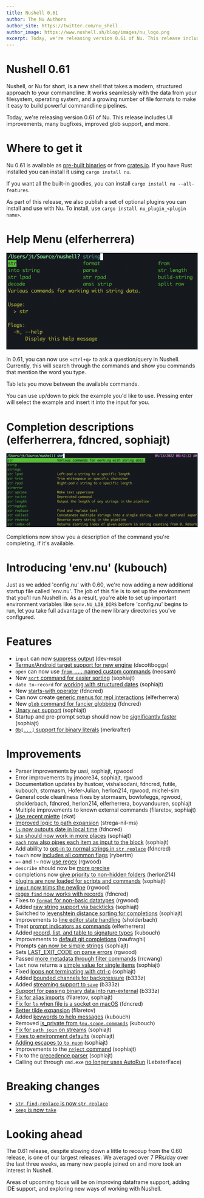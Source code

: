 ```yaml
---
title: Nushell 0.61
author: The Nu Authors
author_site: https://twitter.com/nu_shell
author_image: https://www.nushell.sh/blog/images/nu_logo.png
excerpt: Today, we're releasing version 0.61 of Nu. This release includes UI improvements, many bugfixes, improved glob support, and more.
---
```


# Nushell 0.61

Nushell, or Nu for short, is a new shell that takes a modern, structured approach to your commandline. It works seamlessly with the data from your filesystem, operating system, and a growing number of file formats to make it easy to build powerful commandline pipelines.

Today, we're releasing version 0.61 of Nu. This release includes UI improvements, many bugfixes, improved glob support, and more.

<!-- more -->

# Where to get it

Nu 0.61 is available as [pre-built binaries](https://github.com/nushell/nushell/releases/tag/0.61.0) or from [crates.io](https://crates.io/crates/nu). If you have Rust installed you can install it using `cargo install nu`.

If you want all the built-in goodies, you can install `cargo install nu --all-features`.

As part of this release, we also publish a set of optional plugins you can install and use with Nu. To install, use `cargo install nu_plugin_<plugin name>`.

# Help Menu (elferherrera)

![Help menu](../assets/images/0_61_help_menu.png)

In 0.61, you can now use `<ctrl+q>` to ask a question/query in Nushell. Currently, this will search through the commands and show you commands that mention the word you type.

Tab lets you move between the available commands.

You can use up/down to pick the example you'd like to use. Pressing enter will select the example and insert it into the input for you.

# Completion descriptions (elferherrera, fdncred, sophiajt)

![Completion descriptions](../assets/images/0_61_completion_descriptions.png)

Completions now show you a description of the command you're completing, if it's available.

# Introducing 'env.nu' (kubouch)

Just as we added 'config.nu' with 0.60, we're now adding a new additional startup file called 'env.nu'. The job of this file is to set up the environment that you'll run Nushell in. As a result, you're able to set up important environment variables like `$env.NU_LIB_DIRS` before 'config.nu' begins to run, let you take full advantage of the new library directories you've configured.

# Features

- `input` can now [suppress output](https://github.com/nushell/nushell/pull/5017) (dev-msp)
- [Termux/Android target support for new engine](https://github.com/nushell/nushell/pull/4956) (dscottboggs)
- `open` can now use [`from ...` named custom commands](https://github.com/nushell/nushell/pull/5049) (neosam)
- New [`sort` command for easier sorting](https://github.com/nushell/nushell/pull/5054) (sophiajt)
- `date to-record` for [working with structured dates](https://github.com/nushell/nushell/pull/5058) (sophiajt)
- New [starts-with operator](https://github.com/nushell/nushell/pull/5061) (fdncred)
- Can now create [generic menus for repl interactions](https://github.com/nushell/nushell/pull/5085) (elferherrera)
- New [`glob` command for fancier globbing](https://github.com/nushell/nushell/pull/5087) (fdncred)
- [Unary `not` support](https://github.com/nushell/nushell/pull/5111) (sophiajt)
- Startup and pre-prompt setup should now be [significantly faster](https://github.com/nushell/nushell/pull/5115) (sophiajt)
- [`0b[...]` support for binary literals](https://github.com/nushell/nushell/pull/5149) (merkrafter)

# Improvements

- Parser improvements by uasi, sophiajt, rgwood
- Error improvements by jmoore34, sophiajt, rgwood
- Documentation updates by hustcer, vishalsodani, fdncred, futile, kubouch, stormasm, Hofer-Julian, herlon214, rgwood, michel-slm
- General code cleanliness fixes by stormasm, bowlofeggs, rgwood, sholderbach, fdncred, herlon214, elferherrera, boyvanduuren, sophiajt
- Multiple improvements to known external commands (filaretov, sophiajt)
- [Use recent miette](https://github.com/nushell/nushell/pull/5167) (zkat)
- [Improved logic to path expansion](https://github.com/nushell/nushell/pull/5153) (strega-nil-ms)
- [`ls` now outputs date in local time](https://github.com/nushell/nushell/pull/5141) (fdncred)
- [`$in` should now work in more places](https://github.com/nushell/nushell/pull/5137) (sophiajt)
- [`each` now also pipes each item as input to the block](https://github.com/nushell/nushell/pull/5136) (sophiajt)
- Add ability to [opt-in to normal strings in `str replace`](https://github.com/nushell/nushell/pull/5133) (fdncred)
- `touch` now [includes all common flags](https://github.com/nushell/nushell/pull/5119) (rybertm)
- `=~` and `!~` now [use regex](https://github.com/nushell/nushell/pull/5117) (rgwood)
- `describe` should now be [more precise](https://github.com/nushell/nushell/pull/5116)
- completions now [give priority to non-hidden folders](https://github.com/nushell/nushell/pull/5108) (herlon214)
- [plugins are now loaded for scripts and commands](https://github.com/nushell/nushell/pull/5105) (sophiajt)
- [`input` now trims the newline](https://github.com/nushell/nushell/pull/5097) (rgwood)
- [regex `find` now works with records](https://github.com/nushell/nushell/pull/5100) (fdncred)
- Fixes to [`format` for non-basic datatypes](https://github.com/nushell/nushell/pull/5095) (rgwood)
- Added [raw string support via backticks](https://github.com/nushell/nushell/pull/5090) (sophiajt)
- Switched to [levenshtein distance sorting for completions](https://github.com/nushell/nushell/pull/5001) (sophiajt)
- Improvements to [line editor state handling](https://github.com/nushell/nushell/pull/5041) (sholderbach)
- Treat [prompt indicators as commands](https://github.com/nushell/nushell/pull/5026) (elferherrera)
- Added [record, list, and table to signature types](https://github.com/nushell/nushell/pull/5040) (kubouch)
- Improvements to [default git completions](https://github.com/nushell/nushell/pull/5016) (naufraghi)
- Prompts [can now be simple strings](https://github.com/nushell/nushell/pull/5052) (sophiajt)
- Sets [LAST_EXIT_CODE on parse errors](https://github.com/nushell/nushell/pull/5084) (rgwood)
- Passed [more metadata through filter commands](https://github.com/nushell/nushell/pull/5009) (rrcwang)
- `last` now returns a [simple value for single items](https://github.com/nushell/nushell/pull/5060) (sophiajt)
- Fixed [loops not terminating with ctrl-c](https://github.com/nushell/nushell/pull/5003) (sophiajt)
- Added [bounded channels for backpressure](https://github.com/nushell/nushell/pull/4986) (b333z)
- Added [streaming support to `save`](https://github.com/nushell/nushell/pull/4985) (b333z)
- [Support for passing binary data into run-external](https://github.com/nushell/nushell/pull/4984) (b333z)
- [Fix for alias imports](https://github.com/nushell/nushell/pull/4968) (filaretov, sophiajt)
- [Fix for `ls` when file is a socket on macOS](https://github.com/nushell/nushell/pull/4983) (fdncred)
- [Better tilde expansion](https://github.com/nushell/nushell/pull/4974) (filaretov)
- Added [keywords to help messages](https://github.com/nushell/nushell/pull/4978) (kubouch)
- Removed [is_private from `$nu.scope.commands`](https://github.com/nushell/nushell/pull/4979) (kubouch)
- [Fix for `path join` on streams](https://github.com/nushell/nushell/pull/4959) (sophiajt)
- [Fixes to environment defaults](https://github.com/nushell/nushell/pull/4960) (sophiajt)
- [Adding escapes to `to nuon`](https://github.com/nushell/nushell/pull/4964) (sophiajt)
- Improvements to the [`reject` command](https://github.com/nushell/nushell/pull/4951) (sophiajt)
- Fix to the [precedence parser](https://github.com/nushell/nushell/pull/4947) (sophiajt)
- Calling out through `cmd.exe` [no longer uses AutoRun](https://github.com/nushell/nushell/pull/4903) (LebsterFace)

# Breaking changes

- [`str find-replace` is now `str replace`](https://github.com/nushell/nushell/pull/5120)
- [`keep` is now `take`](https://github.com/nushell/nushell/pull/5123)

# Looking ahead

The 0.61 release, despite slowing down a little to recoup from the 0.60 release, is one of our largest releases. We averaged over 7 PRs/day over the last three weeks, as many new people joined on and more took an interest in Nushell.

Areas of upcoming focus will be on improving dataframe support, adding IDE support, and exploring new ways of working with Nushell.
